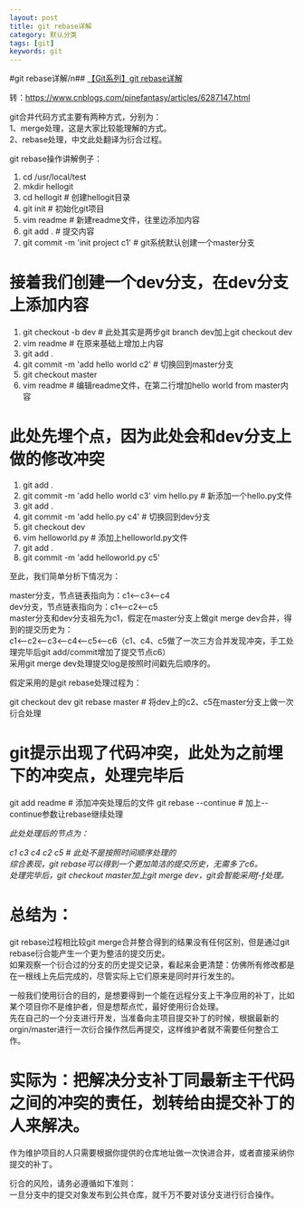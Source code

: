 ```yaml
---
layout: post
title: git rebase详解
category: 默认分类
tags: [git]
keywords: git
---
```


#git rebase详解/n## [【Git系列】git rebase详解]()

转：https://www.cnblogs.com/pinefantasy/articles/6287147.html

git合并代码方式主要有两种方式，分别为：  
1、merge处理，这是大家比较能理解的方式。  
2、rebase处理，中文此处翻译为衍合过程。

git rebase操作讲解例子：

 1. cd /usr/local/test
 2. mkdir hellogit
 3. cd hellogit # 创建hellogit目录
 4. git init # 初始化git项目
 5. vim readme # 新建readme文件，往里边添加内容
 6. git add . # 提交内容
 7. git commit -m 'init project c1' # git系统默认创建一个master分支

# 接着我们创建一个dev分支，在dev分支上添加内容

 1. git checkout -b dev # 此处其实是两步git branch dev加上git checkout dev
 2. vim readme # 在原来基础上增加上内容
 3. git add .
 4. git commit -m 'add hello world c2' \# 切换回到master分支
 5. git checkout master
 6. vim readme # 编辑readme文件，在第二行增加hello world from master内容

# 此处先埋个点，因为此处会和dev分支上做的修改冲突

 1. git add .
 2. git commit -m 'add hello world c3' vim hello.py # 新添加一个hello.py文件
 3. git add .
 4. git commit -m 'add hello.py c4' \# 切换回到dev分支
 5. git checkout dev
 6. vim helloworld.py # 添加上helloworld.py文件
 7. git add .
 8. git commit -m 'add helloworld.py c5'

至此，我们简单分析下情况为：

master分支，节点链表指向为：c1<--c3<--c4  
dev分支，节点链表指向为：c1<--c2<--c5  
master分支和dev分支祖先为c1，假定在master分支上做git merge dev合并，得到的提交历史为：  
c1<--c2<--c3<--c4<--c5<--c6（c1、c4、c5做了一次三方合并发现冲突，手工处理完毕后git add/commit增加了提交节点c6）  
采用git merge dev处理提交log是按照时间戳先后顺序的。

假定采用的是git rebase处理过程为：

git checkout dev
git rebase master # 将dev上的c2、c5在master分支上做一次衍合处理
# git提示出现了代码冲突，此处为之前埋下的冲突点，处理完毕后
git add readme # 添加冲突处理后的文件
git rebase --continue # 加上--continue参数让rebase继续处理

_此处处理后的节点为：_

_c1 c3 c4 c2 c5 # 此处不是按照时间顺序处理的  
综合表现，git rebase可以得到一个更加简洁的提交历史，无需多了c6。  
处理完毕后，git checkout master加上git merge dev，git会智能采用f-f处理。_

# 总结为：  
git rebase过程相比较git merge合并整合得到的结果没有任何区别，但是通过git rebase衍合能产生一个更为整洁的提交历史。  
如果观察一个衍合过的分支的历史提交记录，看起来会更清楚：仿佛所有修改都是在一根线上先后完成的，尽管实际上它们原来是同时并行发生的。

一般我们使用衍合的目的，是想要得到一个能在远程分支上干净应用的补丁，比如某个项目你不是维护者，但是想帮点忙，最好使用衍合处理。  
先在自己的一个分支进行开发，当准备向主项目提交补丁的时候，根据最新的orgin/master进行一次衍合操作然后再提交，这样维护者就不需要任何整合工作。

# 实际为：把解决分支补丁同最新主干代码之间的冲突的责任，划转给由提交补丁的人来解决。  
作为维护项目的人只需要根据你提供的仓库地址做一次快进合并，或者直接采纳你提交的补丁。

衍合的风险，请务必遵循如下准则：  
一旦分支中的提交对象发布到公共仓库，就千万不要对该分支进行衍合操作。


